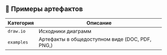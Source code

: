## 🧩 Примеры артефактов

| Категория      | Описание                                  |
|----------------|--------------------------------------------|
| `draw.io`      | Исходники диаграмм             |
| `examples`     | Артефакты в общедоступном виде (DOC, PDF, PNG,) |


